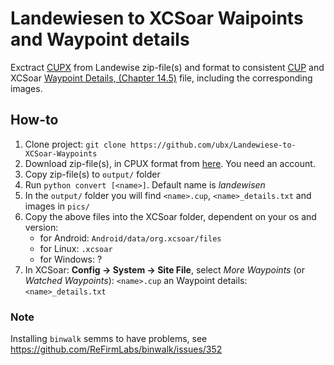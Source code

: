 # Landewiesen to XCSoar Waipoints and Waypoint details

Exctract [CUPX](https://downloads.naviter.com/docs/SeeYou_CUPX_file_format.pdf) from Landewise zip-file(s)
and format to consistent [CUP](https://downloads.naviter.com/docs/SeeYou_CUP_file_format.pdf) and
XCSoar [Waypoint Details, (Chapter 14.5)](https://download.xcsoar.org/releases/7.28/XCSoar-manual.pdf) file,
including the corresponding images.

## How-to

1. Clone project: `git clone https://github.com/ubx/Landewiese-to-XCSoar-Waypoints`
2. Download zip-file(s), in CPUX format from [here](https://landewiesen.streckenflug.at//index.php?inc=cup). You need an
   account.
3. Copy zip-file(s) to `output/` folder
4. Run `python convert [<name>]`. Default name is *landewisen*
5. In the `output/` folder you will find `<name>.cup`, `<name>_details.txt` and images in `pics/`
6. Copy the above files into the XCSoar folder, dependent on your os and version:
    * for Android: `Android/data/org.xcsoar/files`
    * for Linux: `.xcsoar`
    * for Windows: ?
7. In XCSoar: **Config -> System -> Site File**, select *More Waypoints* (or *Watched Waypoints*):
     `<name>.cup` an Waypoint details: `<name>_details.txt`

### Note
Installing `binwalk` semms to have problems, see https://github.com/ReFirmLabs/binwalk/issues/352

